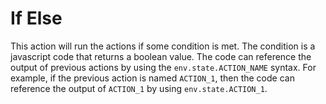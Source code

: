 # If Else

This action will run the actions if some condition is met. The condition is a javascript code that returns a boolean value. The code can reference the output of previous actions by using the `env.state.ACTION_NAME` syntax. For example, if the previous action is named `ACTION_1`, then the code can reference the output of `ACTION_1` by using `env.state.ACTION_1`.
